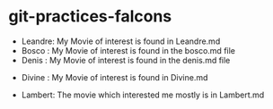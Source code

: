 # git-practices-falcons
* Leandre: My Movie of interest is found in Leandre.md
* Bosco : My Movie of interest is found in the bosco.md file
* Denis : My Movie of interest is found in the denis.md file
- Divine : My Movie of interest is found in Divine.md
* Lambert: The movie which interested me mostly is in Lambert.md
